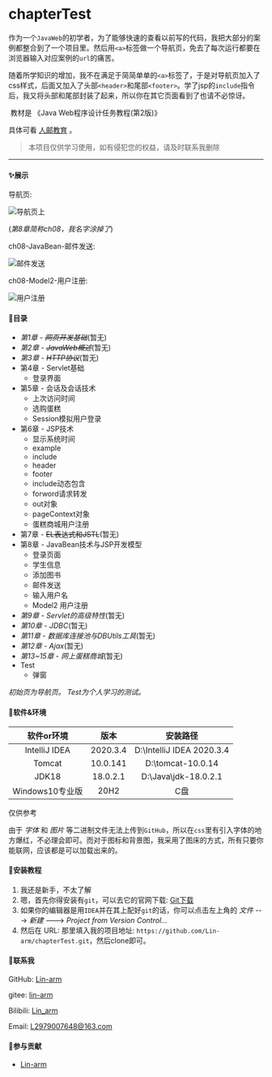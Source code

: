 # chapterTest

​	作为一个`JavaWeb`的初学者，为了能够快速的查看以前写的代码，我把大部分的案例都整合到了一个项目里。然后用`<a>`标签做一个导航页，免去了每次运行都要在浏览器输入对应案例的`url`的痛苦。

​	随着所学知识的增加，我不在满足于简简单单的`<a>`标签了，于是对导航页加入了css样式，后面又加入了头部`<header>`和尾部`<footer>`。学了jsp的`include`指令后，我又将头部和尾部封装了起来，所以你在其它页面看到了也请不必惊讶。

​	教材是  《Java Web程序设计任务教程(第2版)》

具体可看 [人邮教育](https://www.ryjiaoyu.com/book/details/44440) 。

> 本项目仅供学习使用，如有侵犯您的权益，请及时联系我删除

------

#### &#10024;展示

导航页: 

![导航页上](https://pic1.imgdb.cn/item/63713b1716f2c2beb1a11054.png)



(*第8章简称ch08，我名字涂掉了*)

ch08-JavaBean-邮件发送: 

![邮件发送](https://pic1.imgdb.cn/item/63713b0f16f2c2beb1a10b55.png)



ch08-Model2-用户注册: 

![用户注册](https://pic1.imgdb.cn/item/6371074916f2c2beb15f8964.png)



#### &#128640;目录

- *第1章 - ~~网页开发基础~~*(暂无)
- *第2章 - ~~JavaWeb概述~~*(暂无)
- *第3章 - ~~HTTP协议~~*(暂无)
- 第4章 - Servlet基础
  - 登录界面
- 第5章 - 会话及会话技术
  - 上次访问时间
  - 选购蛋糕
  - Session模拟用户登录
- 第6章 - JSP技术
  - 显示系统时间
  - example
  - include
  - header
  - footer
  - include动态包含
  - forword请求转发
  - out对象
  - pageContext对象
  - 蛋糕商城用户注册
- 第7章 - ~~EL表达式和JSTL~~(暂无)
- 第8章 - JavaBean技术与JSP开发模型
  - 登录页面
  - 学生信息
  - 添加图书
  - 邮件发送
  - 输入用户名
  - Model2 用户注册
- *第9章 - Servlet的高级特性*(暂无)
- *第10章 - JDBC*(暂无)
- *第11章 - 数据库连接池与DBUtils工具*(暂无)
- *第12章 - Ajax*(暂无)
- *第13~15章 - 网上蛋糕商城*(暂无)
- Test
  - 弹窗



*初始页为导航页。*
*Test为个人学习的测试。*



#### &#127752;软件&环境

|   软件or环境    |   版本   |         安装路径          |
| :-------------: | :------: | :-----------------------: |
|  IntelliJ IDEA  | 2020.3.4 | D:\IntelliJ IDEA 2020.3.4 |
|     Tomcat      | 10.0.141 |     D:\tomcat-10.0.14     |
|      JDK18      | 18.0.2.1 |   D:\Java\jdk-18.0.2.1    |
| Windows10专业版 |   20H2   |            C盘            |

仅供参考

由于 *字体* 和 *图片* 等二进制文件无法上传到`GitHub`，所以在`css`里有引入字体的地方爆红，不必理会即可。而对于图标和背景图，我采用了图床的方式，所有只要你能联网，应该都是可以加载出来的。



#### &#127827;安装教程

1.  我还是新手，不太了解
1.  嗯，首先你得安装有`git`，可以去它的官网下载: [Git下载](https://git-scm.com/download/win)
1.  如果你的编辑器是用`IDEA`并在其上配好`git`的话，你可以点击左上角的 *文件* ---> *新建* ---> *Project from Version Control...*
1.  然后在 URL: 那里填入我的项目地址: `https://github.com/Lin-arm/chapterTest.git`，然后clone即可。



#### &#128140;联系我

GitHub: [Lin-arm](https://github.com/Lin-arm)

gitee: [lin-arm](https://gitee.com/lin-arm)

Bilibili: [Lin_arm](https://space.bilibili.com/474895641?spm_id_from=333.1007.0.0)

Email: L2979007648@163.com



#### &#129309;参与贡献

- [Lin-arm](https://github.com/Lin-arm)

